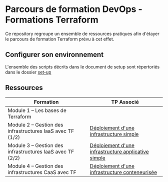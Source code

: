 #  Parcours de formation DevOps - Formations Terraform

Ce repository regroupe un ensemble de ressources pratiques afin d'étayer le parcours de formation Terraform prévu à cet effet. 

## Configurer son environnement

L'ensemble des scripts décrits dans le document de setup sont répertoriés dans le dossier [set-up](https://github.com/DISIC/squads-transfo-cloud/tree/main/set-up)


## Ressources

| Formation | TP Associé |
|------|---------|
| Module 1 – Les bases de Terraform  |  |
| Module 2 – Gestion des infrastructures IaaS avec TF (1/2) | [Déploiement d'une infrastructure simple](https://github.com/DISIC/squads-transfo-cloud/tree/main/simple-infrastructure)  |
| Module 3 – Gestion des infrastructures IaaS avec TF (2/2) | [Déploiement d'une infrastructure applicative simple](https://github.com/DISIC/squads-transfo-cloud/tree/main/simple-webapp) |
| Module 4 – Gestion des infrastructures CaaS avec TF | [Déploiement d'une infrastructure conteneurisée](https://github.com/DISIC/squads-transfo-cloud/tree/main/simple-kubernetized-application) |